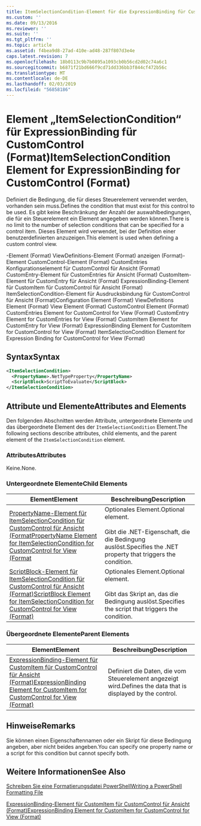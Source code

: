 ```yaml
---
title: ItemSelectionCondition-Element für die ExpressionBinding für CustomControl (Format) | Microsoft-Dokumentation
ms.custom: ''
ms.date: 09/13/2016
ms.reviewer: ''
ms.suite: ''
ms.tgt_pltfrm: ''
ms.topic: article
ms.assetid: f4bea9d8-27ad-410e-ad48-287f807d3e4e
caps.latest.revision: 7
ms.openlocfilehash: 18b0113c9b7b0895a1093cb0b56cd2d02c74a6c1
ms.sourcegitcommit: b6871f21bd666f9cd71dd336bb3f844cf472b56c
ms.translationtype: MT
ms.contentlocale: de-DE
ms.lasthandoff: 02/03/2019
ms.locfileid: "56858186"
---
```

# <a name="itemselectioncondition-element-for-expressionbinding-for-customcontrol-format"></a><span data-ttu-id="52265-102">Element „ItemSelectionCondition“ für ExpressionBinding für CustomControl (Format)</span><span class="sxs-lookup"><span data-stu-id="52265-102">ItemSelectionCondition Element for ExpressionBinding for CustomControl (Format)</span></span>

<span data-ttu-id="52265-103">Definiert die Bedingung, die für dieses Steuerelement verwendet werden, vorhanden sein muss.</span><span class="sxs-lookup"><span data-stu-id="52265-103">Defines the condition that must exist for this control to be used.</span></span> <span data-ttu-id="52265-104">Es gibt keine Beschränkung der Anzahl der auswahlbedingungen, die für ein Steuerelement ein Element angegeben werden können.</span><span class="sxs-lookup"><span data-stu-id="52265-104">There is no limit to the number of selection conditions that can be specified for a control item.</span></span> <span data-ttu-id="52265-105">Dieses Element wird verwendet, bei der Definition einer benutzerdefinierten anzuzeigen.</span><span class="sxs-lookup"><span data-stu-id="52265-105">This element is used when defining a custom control view.</span></span>

<span data-ttu-id="52265-106">-Element (Format) ViewDefinitions-Element (Format) anzeigen (Format)-Element CustomControl-Element (Format) CustomEntries Konfigurationselement für CustomControl für Ansicht (Format) CustomEntry-Element für CustomEntries für Ansicht (Format) CustomItem-Element für CustomEntry für Ansicht (Format) ExpressionBinding-Element für CustomItem für CustomControl für Ansicht (Format) ItemSelectionCondition-Element für Ausdrucksbindung für CustomControl für Ansicht (Format)</span><span class="sxs-lookup"><span data-stu-id="52265-106">Configuration Element (Format) ViewDefinitions Element (Format) View Element (Format) CustomControl Element (Format) CustomEntries Element for CustomControl for View (Format) CustomEntry Element for CustomEntries for View (Format) CustomItem Element for CustomEntry for View (Format) ExpressionBinding Element for CustomItem for CustomControl for View (Format) ItemSelectionCondition Element for Expression Binding for CustomControl for View (Format)</span></span>

## <a name="syntax"></a><span data-ttu-id="52265-107">Syntax</span><span class="sxs-lookup"><span data-stu-id="52265-107">Syntax</span></span>

```xml
<ItemSelectionCondition>
  <PropertyName>.NetTypeProperty</PropertyName>
  <ScriptBlock>ScriptToEvaluate</ScriptBlock>
</ItemSelectionCondition>
```

## <a name="attributes-and-elements"></a><span data-ttu-id="52265-108">Attribute und Elemente</span><span class="sxs-lookup"><span data-stu-id="52265-108">Attributes and Elements</span></span>

<span data-ttu-id="52265-109">Den folgenden Abschnitten werden Attribute, untergeordnete Elemente und das übergeordnete Element des der `ItemSelectionCondition` Element.</span><span class="sxs-lookup"><span data-stu-id="52265-109">The following sections describe attributes, child elements, and the parent element of the `ItemSelectionCondition` element.</span></span>

### <a name="attributes"></a><span data-ttu-id="52265-110">Attributes</span><span class="sxs-lookup"><span data-stu-id="52265-110">Attributes</span></span>

<span data-ttu-id="52265-111">Keine.</span><span class="sxs-lookup"><span data-stu-id="52265-111">None.</span></span>

### <a name="child-elements"></a><span data-ttu-id="52265-112">Untergeordnete Elemente</span><span class="sxs-lookup"><span data-stu-id="52265-112">Child Elements</span></span>

|<span data-ttu-id="52265-113">Element</span><span class="sxs-lookup"><span data-stu-id="52265-113">Element</span></span>|<span data-ttu-id="52265-114">Beschreibung</span><span class="sxs-lookup"><span data-stu-id="52265-114">Description</span></span>|
|-------------|-----------------|
|[<span data-ttu-id="52265-115">PropertyName-Element für ItemSelectionCondition für CustomControl für Ansicht (Format</span><span class="sxs-lookup"><span data-stu-id="52265-115">PropertyName Element for ItemSelectionCondition for CustomControl for View (Format</span></span>](./propertyname-element-for-itemselectioncondition-for-customcontrol-for-view-format.md)|<span data-ttu-id="52265-116">Optionales Element.</span><span class="sxs-lookup"><span data-stu-id="52265-116">Optional element.</span></span><br /><br /> <span data-ttu-id="52265-117">Gibt die .NET-Eigenschaft, die die Bedingung auslöst.</span><span class="sxs-lookup"><span data-stu-id="52265-117">Specifies the .NET property that triggers the condition.</span></span>|
|[<span data-ttu-id="52265-118">ScriptBlock-Element für ItemSelectionCondition für CustomControl für Ansicht (Format)</span><span class="sxs-lookup"><span data-stu-id="52265-118">ScriptBlock Element for ItemSelectionCondition for CustomControl for View (Format)</span></span>](./scriptblock-element-for-itemselectioncondition-for-customcontrol-for-view-format.md)|<span data-ttu-id="52265-119">Optionales Element.</span><span class="sxs-lookup"><span data-stu-id="52265-119">Optional element.</span></span><br /><br /> <span data-ttu-id="52265-120">Gibt das Skript an, das die Bedingung auslöst.</span><span class="sxs-lookup"><span data-stu-id="52265-120">Specifies the script that triggers the condition.</span></span>|

### <a name="parent-elements"></a><span data-ttu-id="52265-121">Übergeordnete Elemente</span><span class="sxs-lookup"><span data-stu-id="52265-121">Parent Elements</span></span>

|<span data-ttu-id="52265-122">Element</span><span class="sxs-lookup"><span data-stu-id="52265-122">Element</span></span>|<span data-ttu-id="52265-123">Beschreibung</span><span class="sxs-lookup"><span data-stu-id="52265-123">Description</span></span>|
|-------------|-----------------|
|[<span data-ttu-id="52265-124">ExpressionBinding-Element für CustomItem für CustomControl für Ansicht (Format)</span><span class="sxs-lookup"><span data-stu-id="52265-124">ExpressionBinding Element for CustomItem for CustomControl for View (Format)</span></span>](./expressionbinding-element-for-customitem-for-customcontrol-for-view-format.md)|<span data-ttu-id="52265-125">Definiert die Daten, die vom Steuerelement angezeigt wird.</span><span class="sxs-lookup"><span data-stu-id="52265-125">Defines the data that is displayed by the control.</span></span>|

## <a name="remarks"></a><span data-ttu-id="52265-126">Hinweise</span><span class="sxs-lookup"><span data-stu-id="52265-126">Remarks</span></span>

<span data-ttu-id="52265-127">Sie können einen Eigenschaftennamen oder ein Skript für diese Bedingung angeben, aber nicht beides angeben.</span><span class="sxs-lookup"><span data-stu-id="52265-127">You can specify one property name or a script for this condition but cannot specify both.</span></span>

## <a name="see-also"></a><span data-ttu-id="52265-128">Weitere Informationen</span><span class="sxs-lookup"><span data-stu-id="52265-128">See Also</span></span>

[<span data-ttu-id="52265-129">Schreiben Sie eine Formatierungsdatei PowerShell</span><span class="sxs-lookup"><span data-stu-id="52265-129">Writing a PowerShell Formatting File</span></span>](./writing-a-powershell-formatting-file.md)

[<span data-ttu-id="52265-130">ExpressionBinding-Element für CustomItem für CustomControl für Ansicht (Format)</span><span class="sxs-lookup"><span data-stu-id="52265-130">ExpressionBinding Element for CustomItem for CustomControl for View (Format)</span></span>](./expressionbinding-element-for-customitem-for-customcontrol-for-view-format.md)
